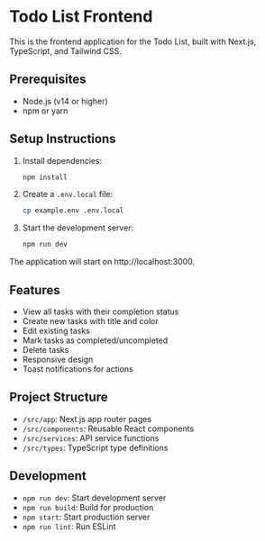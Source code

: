 # Todo List Frontend

This is the frontend application for the Todo List, built with Next.js, TypeScript, and Tailwind CSS.

## Prerequisites

- Node.js (v14 or higher)
- npm or yarn

## Setup Instructions

1. Install dependencies:
   ```bash
   npm install
   ```

2. Create a `.env.local` file:
   ```bash
   cp example.env .env.local
   ```

3. Start the development server:
   ```bash
   npm run dev
   ```

The application will start on http://localhost:3000.

## Features

- View all tasks with their completion status
- Create new tasks with title and color
- Edit existing tasks
- Mark tasks as completed/uncompleted
- Delete tasks
- Responsive design
- Toast notifications for actions

## Project Structure

- `/src/app`: Next.js app router pages
- `/src/components`: Reusable React components
- `/src/services`: API service functions
- `/src/types`: TypeScript type definitions

## Development

- `npm run dev`: Start development server
- `npm run build`: Build for production
- `npm start`: Start production server
- `npm run lint`: Run ESLint
